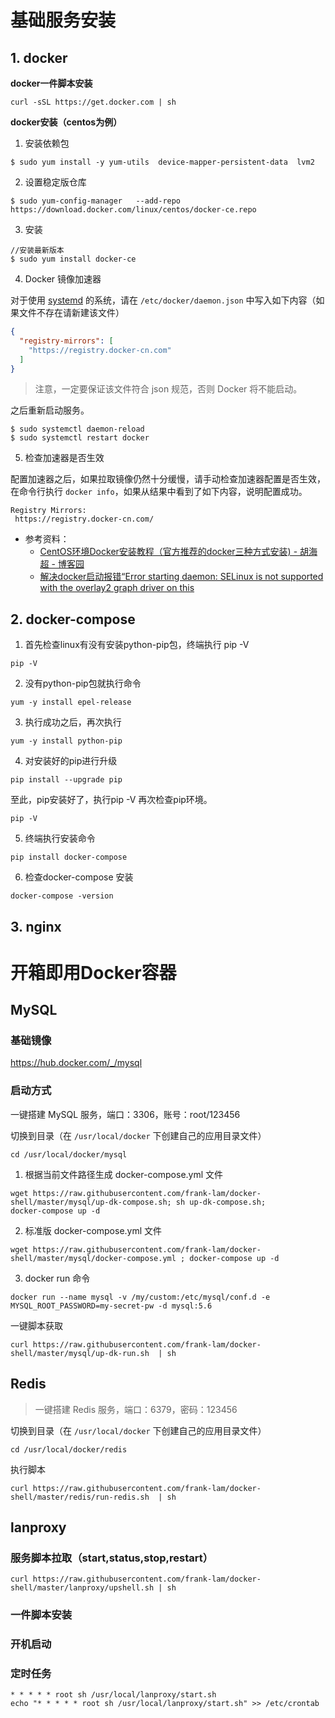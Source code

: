 # 基础服务安装

## 1. docker

**docker一件脚本安装**

```
curl -sSL https://get.docker.com | sh
```

**docker安装（centos为例）**

1. 安装依赖包

```shell
$ sudo yum install -y yum-utils  device-mapper-persistent-data  lvm2
```

2. 设置稳定版仓库

```shell
$ sudo yum-config-manager   --add-repo  https://download.docker.com/linux/centos/docker-ce.repo
```

3. 安装

```shell
//安装最新版本
$ sudo yum install docker-ce
```

4. Docker 镜像加速器

对于使用 [systemd](https://www.freedesktop.org/wiki/Software/systemd/) 的系统，请在 `/etc/docker/daemon.json` 中写入如下内容（如果文件不存在请新建该文件）

```json
{
  "registry-mirrors": [
    "https://registry.docker-cn.com"
  ]
}
```

> 注意，一定要保证该文件符合 json 规范，否则 Docker 将不能启动。

之后重新启动服务。

```
$ sudo systemctl daemon-reload
$ sudo systemctl restart docker
```

5. 检查加速器是否生效

配置加速器之后，如果拉取镜像仍然十分缓慢，请手动检查加速器配置是否生效，在命令行执行 `docker info`，如果从结果中看到了如下内容，说明配置成功。

```
Registry Mirrors:
 https://registry.docker-cn.com/
```

- 参考资料：
  - [CentOS环境Docker安装教程（官方推荐的docker三种方式安装) - 胡海超 - 博客园](http://www.cnblogs.com/cblogs/p/9333368.html)
  - [解决docker启动报错“Error starting daemon: SELinux is not supported with the overlay2 graph driver on this](https://blog.csdn.net/haoding205/article/details/82492263) 



## 2. docker-compose

1. 首先检查linux有没有安装python-pip包，终端执行 pip -V

```
pip -V
```

2. 没有python-pip包就执行命令

```
yum -y install epel-release
```

3. 执行成功之后，再次执行

```
yum -y install python-pip
```

4. 对安装好的pip进行升级

```
pip install --upgrade pip
```

至此，pip安装好了，执行pip -V 再次检查pip环境。

```
pip -V
```

5. 终端执行安装命令

```
pip install docker-compose
```

6. 检查docker-compose 安装

```
docker-compose -version
```



## 3. nginx





# 开箱即用Docker容器

## MySQL

### 基础镜像

https://hub.docker.com/_/mysql

### 启动方式

一键搭建 MySQL 服务，端口：3306，账号：root/123456

切换到目录（在 `/usr/local/docker` 下创建自己的应用目录文件）

```shell
cd /usr/local/docker/mysql
```

1. 根据当前文件路径生成 docker-compose.yml 文件

```shell
wget https://raw.githubusercontent.com/frank-lam/docker-shell/master/mysql/up-dk-compose.sh; sh up-dk-compose.sh;
docker-compose up -d
```

2. 标准版 docker-compose.yml 文件

```shell
wget https://raw.githubusercontent.com/frank-lam/docker-shell/master/mysql/docker-compose.yml ; docker-compose up -d
```

3. docker run 命令

```
docker run --name mysql -v /my/custom:/etc/mysql/conf.d -e MYSQL_ROOT_PASSWORD=my-secret-pw -d mysql:5.6
```

一键脚本获取

```
curl https://raw.githubusercontent.com/frank-lam/docker-shell/master/mysql/up-dk-run.sh  | sh
```




## Redis

> 一键搭建 Redis 服务，端口：6379，密码：123456

切换到目录（在 `/usr/local/docker` 下创建自己的应用目录文件）

```shell
cd /usr/local/docker/redis
```

执行脚本

```shell
curl https://raw.githubusercontent.com/frank-lam/docker-shell/master/redis/run-redis.sh  | sh
```



## lanproxy

### 服务脚本拉取（start,status,stop,restart）

```shell
curl https://raw.githubusercontent.com/frank-lam/docker-shell/master/lanproxy/upshell.sh | sh
```



### 一件脚本安装





### 开机启动



### 定时任务

```shell
* * * * * root sh /usr/local/lanproxy/start.sh
echo "* * * * * root sh /usr/local/lanproxy/start.sh" >> /etc/crontab
```

